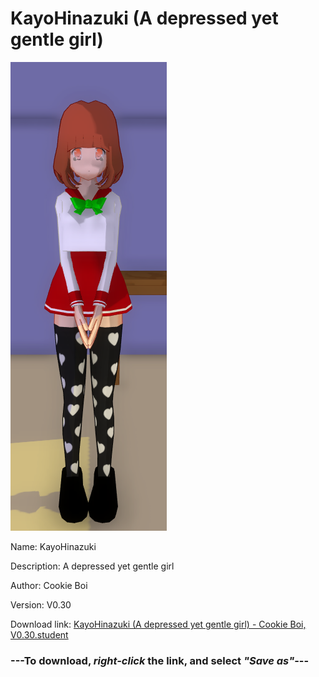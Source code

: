 # KayoHinazuki (A depressed yet gentle girl)

<img src = "https://raw.githubusercontent.com/Arbiter1223/Daigaku-Gurashi-Custom-Students/master/Students/Files/KayoHinazuki%20(A%20depressed%20yet%20gentle%20girl).png">

Name: KayoHinazuki

Description: A depressed yet gentle girl

Author: Cookie Boi

Version: V0.30

Download link: <a href="https://raw.githubusercontent.com/Arbiter1223/Daigaku-Gurashi-Custom-Students/master/Students/Files/KayoHinazuki%20(A%20depressed%20yet%20gentle%20girl)%20-%20Cookie%20Boi%2C%20V0.30.student">KayoHinazuki (A depressed yet gentle girl) - Cookie Boi, V0.30.student</a>

### ---**To download, _right-click_ the link, and select _"Save as"_**---
